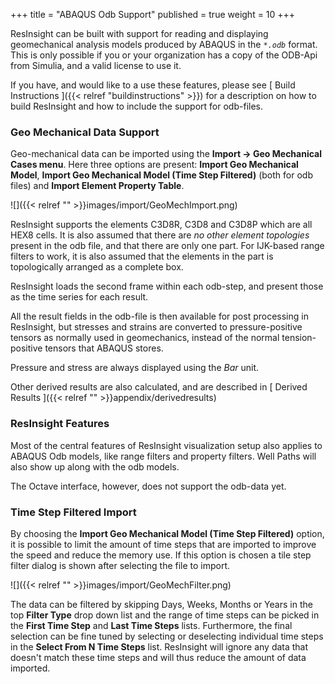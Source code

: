 +++
title = "ABAQUS Odb Support"
published = true
weight = 10
+++

ResInsight can be built with support for reading and displaying geomechanical analysis models produced by ABAQUS in the _`*.odb`_ format. This is only possible if you or your organization has a copy of the ODB-Api from Simulia, and a valid license to use it. 

If you have, and would like to a use these features, please see [ Build Instructions ]({{< relref "buildinstructions" >}}) for a description on how to build ResInsight and how to include the support for odb-files.

### Geo Mechanical Data Support
Geo-mechanical data can be imported using the **Import -> Geo Mechanical Cases menu**. Here three options are present: **Import Geo Mechanical Model**, **Import Geo Mechanical Model (Time Step Filtered)**  (both for odb files) and **Import Element Property Table**.


![]({{< relref "" >}}images/import/GeoMechImport.png)

ResInsight supports the elements C3D8R, C3D8 and C3D8P which are all HEX8 cells. It is also assumed that there are *no other element topologies* present in the odb file, and that there are only one part. For IJK-based range filters to work, it is also assumed that the elements in the part is topologically arranged as a complete box.
 
ResInsight loads the second frame within each odb-step, and present those as the time series for each result.

All the result fields in the odb-file is then available for post processing in ResInsight, but stresses and strains are converted to pressure-positive tensors as normally used in geomechanics, instead of the normal tension-positive tensors that ABAQUS stores.

Pressure and stress are always displayed using the *Bar* unit.

Other derived results are also calculated, and are described in [ Derived Results ]({{< relref "" >}}appendix/derivedresults)

### ResInsight Features
Most of the central features of ResInsight visualization setup also applies to ABAQUS Odb models, like range filters and property filters. Well Paths will also show up along with the odb models.

The Octave interface, however, does not support the odb-data yet.

### Time Step Filtered Import
By choosing the **Import Geo Mechanical Model (Time Step Filtered)** option, it is possible to limit the amount of time steps that are imported to improve the speed and reduce the memory use. If this option is chosen a tile step filter dialog is shown after selecting the file to import.

![]({{< relref "" >}}images/import/GeoMechFilter.png)

The data can be filtered by skipping Days, Weeks, Months or Years in the top **Filter Type** drop down list and the range of time steps can be picked in the **First Time Step** and **Last Time Steps** lists. Furthermore, the final selection can be fine tuned by selecting or deselecting individual time steps in the **Select From N Time Steps** list. ResInsight will ignore any data that doesn't match these time steps and will thus reduce the amount of data imported.
